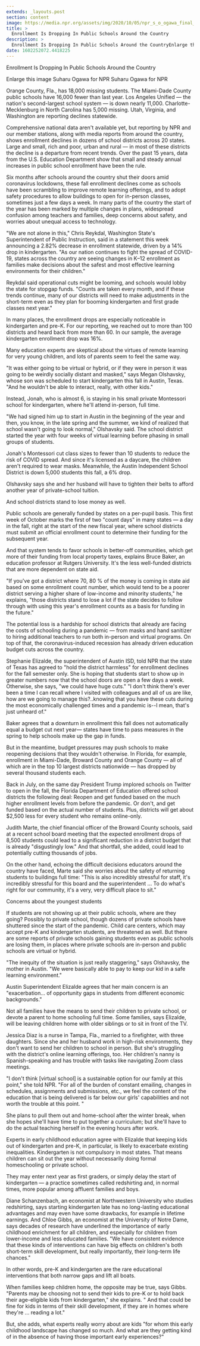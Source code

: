 ```yaml
--- 
extends: _layouts.post 
section: content 
image: https://media.npr.org/assets/img/2020/10/05/npr_s_o_ogawa_final_oct05_2020_wide-c50bbf65962b4cbbe636c71d8f5a16cb5579d70b.jpg?s=1400 
title: > 
  Enrollment Is Dropping In Public Schools Around the Country 
description: > 
  Enrollment Is Dropping In Public Schools Around the CountryEnlarge this image Suharu Ogawa for NPR Suharu Ogawa for NPROrange County, Fla., has 18,000 missing students.The Miami-Dade County public schools have 16,000 fewer than last year.Over the past 15 years, data from the U.S. Education Department show that small and steady annual increases in public school enrollment have been the rule.Concerns about the youngest studentsIf students are not showing up at their public schools, where are they going?But there are some reports of private schools gaining students even as public schools are losing them, in places where private schools are in-person and public schools are virtual or hybrid. 
date: 1602252072.4418225 
--- 
```

Enrollment Is Dropping In Public Schools Around the Country

Enlarge this image Suharu Ogawa for NPR Suharu Ogawa for NPR

Orange County, Fla., has 18,000 missing students. The Miami-Dade County public schools have 16,000 fewer than last year. Los Angeles Unified — the nation's second-largest school system — is down nearly 11,000. Charlotte-Mecklenburg in North Carolina has 5,000 missing. Utah, Virginia, and Washington are reporting declines statewide.

Comprehensive national data aren't available yet, but reporting by NPR and our member stations, along with media reports from around the country, shows enrollment declines in dozens of school districts across 20 states. Large and small, rich and poor, urban and rural — in most of these districts the decline is a departure from recent trends. Over the past 15 years, data from the U.S. Education Department show that small and steady annual increases in public school enrollment have been the rule.

Six months after schools around the country shut their doors amid coronavirus lockdowns, these fall enrollment declines come as schools have been scrambling to improve remote learning offerings, and to adopt safety procedures to allow buildings to open for in-person classes, sometimes just a few days a week. In many parts of the country the start of the year has been marked by multiple changes in plans, widespread confusion among teachers and families, deep concerns about safety, and worries about unequal access to technology.

"We are not alone in this," Chris Reykdal, Washington State's Superintendent of Public Instruction, said in a statement this week announcing a 2.82% decrease in enrollment statewide, driven by a 14% drop in kindergarten. "As our nation continues to fight the spread of COVID-19, states across the country are seeing changes in K–12 enrollment as families make decisions about the safest and most effective learning environments for their children."

Reykdal said operational cuts might be looming, and schools would lobby the state for stopgap funds. "Counts are taken every month, and if these trends continue, many of our districts will need to make adjustments in the short-term even as they plan for booming kindergarten and first grade classes next year."

In many places, the enrollment drops are especially noticeable in kindergarten and pre-K. For our reporting, we reached out to more than 100 districts and heard back from more than 60. In our sample, the average kindergarten enrollment drop was 16%.

Many education experts are skeptical about the virtues of remote learning for very young children, and lots of parents seem to feel the same way.

"It was either going to be virtual or hybrid, or if they were in person it was going to be weirdly socially distant and masked," says Megan Olshavsky, whose son was scheduled to start kindergarten this fall in Austin, Texas. "And he wouldn't be able to interact, really, with other kids."

Instead, Jonah, who is almost 6, is staying in his small private Montessori school for kindergarten, where he'll attend in-person, full time.

"We had signed him up to start in Austin in the beginning of the year and then, you know, in the late spring and the summer, we kind of realized that school wasn't going to look normal," Olshavsky said. The school district started the year with four weeks of virtual learning before phasing in small groups of students.

Jonah's Montessori cut class sizes to fewer than 10 students to reduce the risk of COVID spread. And since it's licensed as a daycare, the children aren't required to wear masks. Meanwhile, the Austin Independent School District is down 5,000 students this fall, a 6% drop.

Olshavsky says she and her husband will have to tighten their belts to afford another year of private-school tuition.

And school districts stand to lose money as well.

Public schools are generally funded by states on a per-pupil basis. This first week of October marks the first of two "count days" in many states — a day in the fall, right at the start of the new fiscal year, where school districts must submit an official enrollment count to determine their funding for the subsequent year.

And that system tends to favor schools in better-off communities, which get more of their funding from local property taxes, explains Bruce Baker, an education professor at Rutgers University. It's the less well-funded districts that are more dependent on state aid.

"If you've got a district where 70, 80 % of the money is coming in state aid based on some enrollment count number, which would tend to be a poorer district serving a higher share of low-income and minority students," he explains, "those districts stand to lose a lot if the state decides to follow through with using this year's enrollment counts as a basis for funding in the future."

The potential loss is a hardship for school districts that already are facing the costs of schooling during a pandemic — from masks and hand sanitizer to hiring additional teachers to run both in-person and virtual programs. On top of that, the coronavirus-induced recession has already driven education budget cuts across the country.

Stephanie Elizalde, the superintendent of Austin ISD, told NPR that the state of Texas has agreed to "hold the district harmless" for enrollment declines for the fall semester only. She is hoping that students start to show up in greater numbers now that the school doors are open a few days a week. Otherwise, she says, "we could have huge cuts." "I don't think there's ever been a time I can recall where I visited with colleagues and all of us are like, how are we going to manage this?..knowing that you have these cuts during the most economically challenged times and a pandemic is--I mean, that's just unheard of."

Baker agrees that a downturn in enrollment this fall does not automatically equal a budget cut next year— states have time to pass measures in the spring to help schools make up the gap in funds.

But in the meantime, budget pressures may push schools to make reopening decisions that they wouldn't otherwise. In Florida, for example, enrollment in Miami-Dade, Broward County and Orange County — all of which are in the top 10 largest districts nationwide — has dropped by several thousand students each.

Back in July, on the same day President Trump implored schools on Twitter to open in the fall, the Florida Department of Education offered school districts the following deal: Reopen and get funded based on the much higher enrollment levels from before the pandemic. Or don't, and get funded based on the actual number of students. Plus, districts will get about $2,500 less for every student who remains online-only.

Judith Marte, the chief financial officer of the Broward County schools, said at a recent school board meeting that the expected enrollment drops of 8,500 students could lead to a significant reduction in a district budget that is already "disgustingly low." And that shortfall, she added, could lead to potentially cutting thousands of jobs.

On the other hand, echoing the difficult decisions educators around the country have faced, Marte said she worries about the safety of returning students to buildings full time: "This is also incredibly stressful for staff, it's incredibly stressful for this board and the superintendent ... To do what's right for our community, it's a very, very difficult place to sit."

Concerns about the youngest students

If students are not showing up at their public schools, where are they going? Possibly to private school, though dozens of private schools have shuttered since the start of the pandemic. Child care centers, which may accept pre-K and kindergarten students, are threatened as well. But there are some reports of private schools gaining students even as public schools are losing them, in places where private schools are in-person and public schools are virtual or hybrid.

"The inequity of the situation is just really staggering," says Olshavsky, the mother in Austin. "We were basically able to pay to keep our kid in a safe learning environment."

Austin Superintendent Elizalde agrees that her main concern is an "exacerbation... of opportunity gaps in students from different economic backgrounds."

Not all families have the means to send their children to private school, or devote a parent to home schooling full time. Some families, says Elizalde, will be leaving children home with older siblings or to sit in front of the TV.

Jessica Diaz is a nurse in Tampa, Fla., married to a firefighter, with three daughters. Since she and her husband work in high-risk environments, they don't want to send her children to school in person. But she's struggling with the district's online learning offerings, too. Her children's nanny is Spanish-speaking and has trouble with tasks like navigating Zoom class meetings.

"I don't think [virtual school] is a sustainable option for our family at this point," she told NPR. "For all of the burden of constant emailing, changes in schedules, assignments and submissions, etc., we feel the content of the education that is being delivered is far below our girls' capabilities and not worth the trouble at this point. "

She plans to pull them out and home-school after the winter break, when she hopes she'll have time to put together a curriculum; but she'll have to do the actual teaching herself in the evening hours after work.

Experts in early childhood education agree with Elizalde that keeping kids out of kindergarten and pre-K, in particular, is likely to exacerbate existing inequalities. Kindergarten is not compulsory in most states. That means children can sit out the year without necessarily doing formal homeschooling or private school.

They may enter next year as first graders, or simply delay the start of kindergarten — a practice sometimes called redshirting and, in normal times, more popular among affluent families and boys.

Diane Schanzenbach, an economist at Northwestern University who studies redshirting, says starting kindergarten late has no long-lasting educational advantages and may even have some drawbacks, for example in lifetime earnings. And Chloe Gibbs, an economist at the University of Notre Dame, says decades of research have underlined the importance of early childhood enrichment for all children, and especially for children from lower-income and less educated families. "We have consistent evidence that these kinds of interventions can have big effects on children's both short-term skill development, but really importantly, their long-term life chances."

In other words, pre-K and kindergarten are the rare educational interventions that both narrow gaps and lift all boats.

When families keep children home, the opposite may be true, says Gibbs. "Parents may be choosing not to send their kids to pre-K or to hold back their age-eligible kids from kindergarten," she explains. " And that could be fine for kids in terms of their skill development, if they are in homes where they're ... reading a lot."

But, she adds, what experts really worry about are kids "for whom this early childhood landscape has changed so much. And what are they getting kind of in the absence of having those important early experiences?"